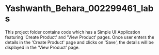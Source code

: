 # Yashwanth_Behara_002299461_labs
This project folder contains code which has a Simple UI Application featuring 'Create Product' and 'View Product' pages. 
Once user enters the details in the 'Create Product' page and clicks on 'Save', the details will be displayed in the 'View Product' page.
